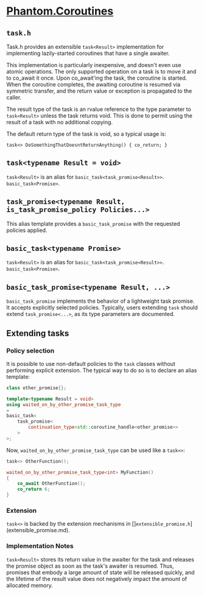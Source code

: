# [Phantom.Coroutines](../README.md)

## ```task.h```

Task.h provides an extensible ```task<Result>``` implementation for implementing lazily-started coroutines
that have a single awaiter.  

This implementation is particularly inexpensive, and doesn't even use atomic operations.
The only supported operation on a task is to move it and to co_await it once.
Upon co_await'ing the task, the coroutine is started.  When the coroutine completes,
the awaiting coroutine is resumed via symmetric transfer, and the return value
or exception is propagated to the caller.

The result type of the task is an rvalue reference to the type parameter to ```task<Result>``` 
unless the task returns void.  This is done to permit using the result of a task with no additional
copying.

The default return type of the task is void, so a typical usage is:

```
task<> DoSomethingThatDoesntReturnAnything() { co_return; }
```

## ```task<typename Result = void>```

```task<Result>``` is an alias for ```basic_task<task_promise<Result>>```. 
```basic_task<Promise>```.

## ```task_promise<typename Result, is_task_promise_policy Policies...>```

This alias template provides a ```basic_task_promise``` with the requested
policies applied.

## ```basic_task<typename Promise>```

```task<Result>``` is an alias for ```basic_task<task_promise<Result>>```. 
```basic_task<Promise>```.

## ```basic_task_promise<typename Result, ...>```

```basic_task_promise``` implements the behavior of a lightweight task promise.
It accepts explicitly selected policies. Typically, users extending ```task```
should extend ```task_promise<...>```, as its type parameters are documented.

## Extending tasks

### Policy selection

It is possible to use non-default policies to the ```task``` classes without 
performing explicit extension. The typical way to do so is to declare an alias
template:

```c++
class other_promise{};

template<typename Result = void>
using waited_on_by_other_promise_task_type 
= 
basic_task<
    task_promise<
        continuation_type<std::coroutine_handle<other_promise>>
    >
>;
```

Now, ```waited_on_by_other_promise_task_type``` can be used like a ```task<>```:

```c++
task<> OtherFunction();

waited_on_by_other_promise_task_type<int> MyFunction()
{
    co_await OtherFunction();
    co_return 6;
}
```

### Extension

```task<>``` is backed by the extension mechanisms in []```extensible_promise.h```](extensible_promise.md).


### Implementation Notes

```task<Result>``` stores its return value in the awaiter for the task and releases
the promise object as soon as the task's awaiter is resumed.  Thus, promises
that embody a large amount of state will be released quickly, and the lifetime
of the result value does not negatively impact the amount of allocated memory.
